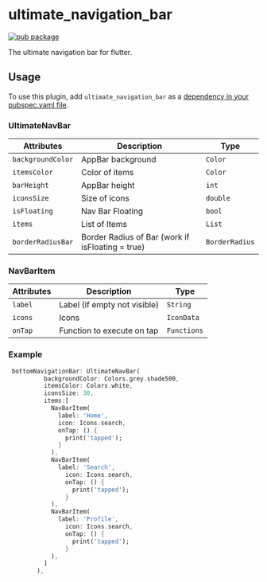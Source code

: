 # ultimate_navigation_bar
[![pub package](https://img.shields.io/pub/v/ultimate_navigation_bar.svg)](https://pub.dev/packages/ultimate_navigation_bar)

The ultimate navigation bar for flutter.

## Usage

To use this plugin, add `ultimate_navigation_bar` as a [dependency in your pubspec.yaml file](https://flutter.dev/docs/development/platform-integration/platform-channels).

### UltimateNavBar

| Attributes      | Description                                                                          | Type |
|-----------------|------------------|------------|
| `backgroundColor` | AppBar background                                                                    | `Color` |
| `itemsColor`        | Color of items                                               | `Color` |
| `barHeight`          | AppBar height                                                                        | `int` |
| `iconsSize`          | Size of icons                                                                        | `double` |
| `isFloating`          | Nav Bar Floating                                                                        | `bool` |
|`items`| List of Items | `List` |
|`borderRadiusBar`| Border Radius of Bar (work if isFloating = true)| `BorderRadius`|

### NavBarItem

| Attributes      | Description                                                                          | Type |
|-----------------|------------------|------------|
| `label` | Label (if empty not visible)                                                                    | `String` |
| `icons`          | Icons                                                                       | `IconData` |
| `onTap`          | Function to execute on tap                                                                        | `Functions` |

### Example

``` dart
 bottomNavigationBar: UltimateNavBar(
          backgroundColor: Colors.grey.shade500,
          itemsColor: Colors.white,
          iconsSize: 30,
          items:[
            NavBarItem(
              label: 'Home',
              icon: Icons.search,
              onTap: () {
                print('tapped');
              }
            ),
            NavBarItem(
              label: 'Search',
                icon: Icons.search,
                onTap: () {
                  print('tapped');
                }
            ),
            NavBarItem(
              label: 'Profile',
                icon: Icons.search,
                onTap: () {
                  print('tapped');
                }
            ),
          ]
        ),
```